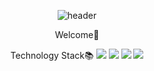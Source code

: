 <div align = 'center'>
  

![header](https://capsule-render.vercel.app/api?type=waving&height=250&text=SungminLee&fontSize=90)

  <p>Welcome👋</p>
  <span>Technology Stack📚</span>

<img src="https://img.shields.io/badge/HTML-E34F26?style=flat-square&logo=HTML5&logoColor=white"/>
<img src="https://img.shields.io/badge/CSS-1572B6?style=flat-square&logo=CSS3&logoColor=white"/>
<img src="https://img.shields.io/badge/JavaScript-F7DF1E?style=flat-square&logo=JavaScript&logoColor=white"/>
<img src="https://img.shields.io/badge/React-61DAFB?style=flat-square&logo=React&logoColor=white"/>



</div>
